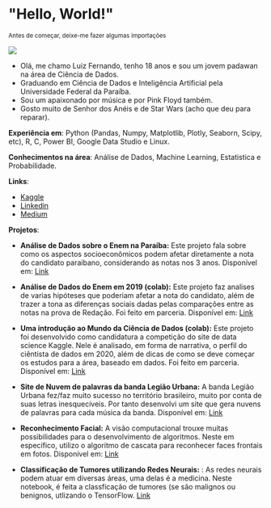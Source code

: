 
# **"Hello, World!"**

<sub>Antes de começar, deixe-me fazer algumas importações</sub>
<p>
  <img src="https://media-exp1.licdn.com/dms/image/C4D16AQEHt-e3bpfLLQ/profile-displaybackgroundimage-shrink_200_800/0/1607656228729?e=1617235200&v=beta&t=dZTWIwB_Lc2BYqxVIUQrwjSfzyuoifTqOvhV7ZLV9O4" >
</p>

* Olá, me chamo Luiz Fernando, tenho 18 anos e sou um jovem padawan na área de Ciência de Dados. 
* Graduando em Ciência de Dados e Inteligência Artificial pela Universidade Federal da Paraíba. 
* Sou um apaixonado por música e por Pink Floyd também.
* Gosto muito de Senhor dos Anéis e de Star Wars (acho que deu para reparar). 

**Experiência em**: Python (Pandas, Numpy, Matplotlib, Plotly, Seaborn, Scipy, etc), R, C, Power BI, Google Data Studio e Linux.

**Conhecimentos na área**: Análise de Dados, Machine Learning, Estatistica e Probabilidade.

**Links**:

* [Kaggle](https://www.kaggle.com/luizfernando632)
* [Linkedin](https://www.linkedin.com/in/luiz-fernando-3a22b41a6/)
* [Medium](https://luizfernando1012000.medium.com/)

**Projetos**:

* **Análise de Dados sobre o Enem na Paraíba:** Este projeto fala sobre como os aspectos socioeconômicos podem afetar diretamente a nota do candidato paraibano, considerando as notas nos 3 anos. Disponível em: [Link](https://github.com/luiz826/analise_de_dados/blob/main/Analisando_dados_do_Enem_na_Para%C3%ADba.ipynb)
* **Análise de Dados do Enem em 2019 (colab):** Este projeto faz analises de varias hipóteses que poderiam afetar a nota do candidato,
além de trazer a tona as diferenças sociais dadas pelas comparações entre as notas na prova de Redação. Foi feito em parceria. Disponível em: [Link](https://github.com/luiz826/analise_de_dados/blob/main/Projeto_Introdu%C3%A7%C3%A3o_a_Programa%C3%A7%C3%A3o%20-%20Analise%20dos%20dados%20do%20Enem%202019.ipynb)
* **Uma introdução ao Mundo da Ciência de Dados (colab):** Este projeto foi desenvolvido como candidatura a competição do site de data science Kaggle. Nele é analisado, em forma de narrativa, o perfil do ciêntista de dados em 2020, além de dicas de como se deve começar os estudos para a área, baseado em
dados. Foi feito em parceria. Disponível em: [Link](https://www.kaggle.com/caiochacon/an-introduction-to-data-science-world)
* **Site de Nuvem de palavras da banda Legião Urbana:** A banda Legião Urbana fez/faz muito sucesso no território brasileiro, muito por conta de suas letras inesquecíveis. Por tanto desenvolvi um site que gera nuvens de palavras para cada música da banda. Disponível em: [Link](https://share.streamlit.io/luiz826/site_nuvemdepalavraslu/main)
* **Reconhecimento Facial:** A visão computacional trouxe muitas possibilidades para o desenvolvimento de algoritmos. Neste em específico, utilizo o algoritmo de cascata para reconhecer faces frontais em fotos. Disponível em: [Link](https://github.com/luiz826/visao-computacional/tree/main/cascade%20algorithm)

* **Classificação de Tumores utilizando Redes Neurais:** : As redes neurais podem atuar em diversas áreas, uma delas é a medicina. Neste notebook, é feita a classficação de tumores (se são malignos ou benignos, utlizando o TensorFlow. [Link](https://github.com/luiz826/Neural_Network/blob/main/Classifica%C3%A7%C3%A3o_de_Tumores_utilizando_Redes_Neurais_e_a_biblioteca_TensorFlow_2_X.ipynb) 
